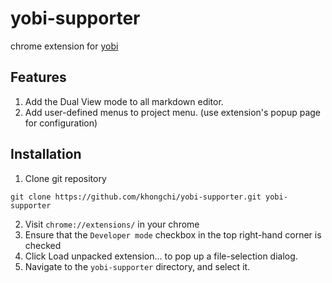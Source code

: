 yobi-supporter
==============

chrome extension for [yobi](https://github.com/naver/yobi)

## Features

1. Add the Dual View mode to all markdown editor.
2. Add user-defined menus to project menu. (use extension's popup page for configuration)

## Installation

1. Clone git repository

  ```
  git clone https://github.com/khongchi/yobi-supporter.git yobi-supporter
  ```
2. Visit  `chrome://extensions/` in your chrome
3. Ensure that the `Developer mode` checkbox in the top right-hand corner is checked
4. Click Load unpacked extension… to pop up a file-selection dialog.
5. Navigate to the `yobi-supporter` directory, and select it.

